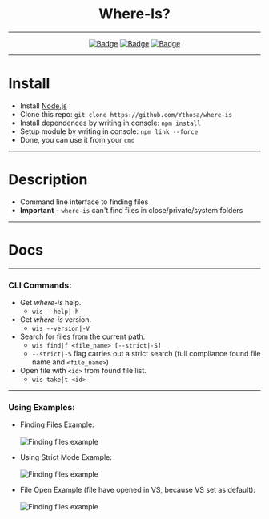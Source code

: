 <h1 align="center">Where-Is?</h1>
<div align="center">
  
---

[![Badge](https://img.shields.io/badge/Uses-Node.js-green.svg?style=flat-square)](1)
[![Badge](https://img.shields.io/badge/Open-Source-important.svg?style=flat-square)](1)
[![Badge](https://img.shields.io/badge/Made_with-Love-ff69b4.svg?style=flat-square)](1)
    
---

</div>

# Install
-   Install [Node.js](https://nodejs.org/en/) 
-   Clone this repo: `git clone https://github.com/Ythosa/where-is`
-   Install dependences by writing in console: `npm install`
-   Setup module by writing in console: `npm link --force`
-   Done, you can use it from your `cmd`

---

# Description
-    Command line interface to finding files
-    **Important** - `where-is` can't find files in close/private/system folders

---

# Docs

---

###   CLI Commands:
   -   Get _where-is_ help.
       *  `wis --help|-h`
   -   Get _where-is_ version.
       *  `wis --version|-V`
   -   Search for files from the current path.
       *  `wis find|f <file_name> [--strict|-S]`
       *  `--strict|-S` flag carries out a strict search (full compliance found file name and `<file_name>`)
   -   Open file with `<id>` from found file list.
       *  `wis take|t <id>`

---

###   Using Examples:
   -  Finding Files Example: <br> <br>
    <img src="https://github.com/Ythosa/where-is/blob/master/docs/pres_main.png" alt="Finding files example">
    
    
   -  Using Strict Mode Example: <br> <br>
    <img src="https://github.com/Ythosa/where-is/blob/master/docs/pres_strict_mode.png" alt="Finding files example">
    
   
   -  File Open Example (file have opened in VS, because VS set as default): <br> <br>
    <img src="https://github.com/Ythosa/where-is/blob/master/docs/pres_take.png" alt="Finding files example">
